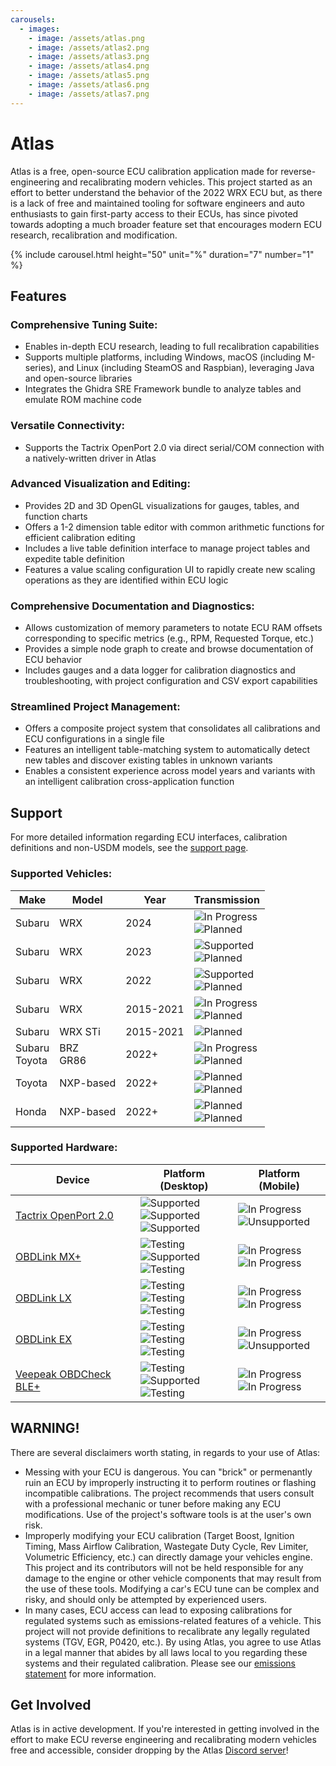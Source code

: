 ```yaml
---
carousels:
  - images: 
    - image: /assets/atlas.png
    - image: /assets/atlas2.png
    - image: /assets/atlas3.png
    - image: /assets/atlas4.png
    - image: /assets/atlas5.png
    - image: /assets/atlas6.png
    - image: /assets/atlas7.png
---
```


# Atlas
Atlas is a free, open-source ECU calibration application made for reverse-engineering and recalibrating modern vehicles. This project started as an effort to better understand the behavior of the 2022 WRX ECU but, as there is a lack of free and maintained tooling for software engineers and auto enthusiasts to gain first-party access to their ECUs, has since pivoted towards adopting a much broader feature set that encourages modern ECU research, recalibration and modification.

{% include carousel.html height="50" unit="%" duration="7" number="1" %}

## Features
### Comprehensive Tuning Suite:
* Enables in-depth ECU research, leading to full recalibration capabilities
* Supports multiple platforms, including Windows, macOS (including M-series), and Linux (including SteamOS and Raspbian), leveraging Java and open-source libraries
* Integrates the Ghidra SRE Framework bundle to analyze tables and emulate ROM machine code

### Versatile Connectivity:
* Supports the Tactrix OpenPort 2.0 via direct serial/COM connection with a natively-written driver in Atlas

### Advanced Visualization and Editing:
* Provides 2D and 3D OpenGL visualizations for gauges, tables, and function charts
* Offers a 1-2 dimension table editor with common arithmetic functions for efficient calibration editing
* Includes a live table definition interface to manage project tables and expedite table definition
* Features a value scaling configuration UI to rapidly create new scaling operations as they are identified within ECU logic

### Comprehensive Documentation and Diagnostics:
* Allows customization of memory parameters to notate ECU RAM offsets corresponding to specific metrics (e.g., RPM, Requested Torque, etc.)
* Provides a simple node graph to create and browse documentation of ECU behavior
* Includes gauges and a data logger for calibration diagnostics and troubleshooting, with project configuration and CSV export capabilities

### Streamlined Project Management:
* Offers a composite project system that consolidates all calibrations and ECU configurations in a single file
* Features an intelligent table-matching system to automatically detect new tables and discover existing tables in unknown variants
* Enables a consistent experience across model years and variants with an intelligent calibration cross-application function

## Support

For more detailed information regarding ECU interfaces, calibration definitions and non-USDM models, see the [support page](./support.html).

### Supported Vehicles:

| Make   | Model     | Year      | Transmission |
|--------|-----------|-----------|--------------|
| Subaru | WRX       | 2024      | ![In Progress](https://badgen.net/badge/icon/In%20Progress?label=6MT&color=blue)<br>![Planned](https://badgen.net/badge/icon/Planned?label=CVT&color=purple) |
| Subaru | WRX       | 2023      | ![Supported](https://badgen.net/badge/icon/Supported?label=6MT&color=green)<br>![Planned](https://badgen.net/badge/icon/Planned?label=CVT&color=purple) |
| Subaru | WRX       | 2022      | ![Supported](https://badgen.net/badge/icon/Supported?label=6MT&color=green)<br>![Planned](https://badgen.net/badge/icon/Planned?label=CVT&color=purple) |
| Subaru | WRX       | 2015-2021 | ![In Progress](https://badgen.net/badge/icon/In%20Progress?label=6MT&color=blue)<br>![Planned](https://badgen.net/badge/icon/Planned?label=CVT&color=purple) |
| Subaru | WRX STi   | 2015-2021 | ![Planned](https://badgen.net/badge/icon/Planned?label=6MT&color=purple) |
| Subaru<br>Toyota | BRZ<br>GR86       | 2022+     | ![In Progress](https://badgen.net/badge/icon/In%20Progress?label=6MT&color=blue)<br>![Planned](https://badgen.net/badge/icon/Planned?label=Auto&color=purple) |
| Toyota | NXP-based | 2022+     | ![Planned](https://badgen.net/badge/icon/Planned?label=5/6MT&color=purple)<br>![Planned](https://badgen.net/badge/icon/Planned?label=Auto&color=purple) |
| Honda  | NXP-based | 2022+     | ![Planned](https://badgen.net/badge/icon/Planned?label=5/6MT&color=purple)<br>![Planned](https://badgen.net/badge/icon/Planned?label=Auto&color=purple) |


### Supported Hardware:

| Device               | Platform (Desktop) | Platform (Mobile) |
|----------------------|--------------------|-------------------|
| [Tactrix OpenPort 2.0](https://www.tactrix.com/index.php?page=shop.product_details&flypage=flypage.tpl&product_id=17&category_id=6&option=com_virtuemart&Itemid=53&redirected=1&Itemid=53) | ![Supported](https://badgen.net/badge/icon/Supported?icon=windows&label=Windows&color=green)<br>![Supported](https://badgen.net/badge/icon/Supported?icon=apple&label=Mac%20OS%20X&color=green)<br>![Supported](https://badgen.net/badge/icon/Supported?icon=terminal&label=Linux&color=green) | ![In Progress](https://badgen.net/badge/icon/In%20Progress?icon=googleplay&label=Android&color=blue)<br>![Unsupported](https://badgen.net/badge/icon/Unsupported?icon=apple&label=iOS&color=red) |
| [OBDLink MX+](https://www.obdlink.com/products/obdlink-mxp/) | ![Testing](https://badgen.net/badge/icon/Testing?icon=windows&label=Windows&color=purple)<br>![Supported](https://badgen.net/badge/icon/Supported?icon=apple&label=Mac%20OS%20X&color=green)<br>![Testing](https://badgen.net/badge/icon/Testing?icon=terminal&label=Linux&color=purple) | ![In Progress](https://badgen.net/badge/icon/In%20Progress?icon=googleplay&label=Android&color=blue)<br>![In Progress](https://badgen.net/badge/icon/In%20Progress?icon=apple&label=iOS&color=blue) |
| [OBDLink LX](https://www.obdlink.com/products/obdlink-lx/) | ![Testing](https://badgen.net/badge/icon/Testing?icon=windows&label=Windows&color=purple)<br>![Testing](https://badgen.net/badge/icon/Testing?icon=apple&label=Mac%20OS%20X&color=purple)<br>![Testing](https://badgen.net/badge/icon/Testing?icon=terminal&label=Linux&color=purple) | ![In Progress](https://badgen.net/badge/icon/In%20Progress?icon=googleplay&label=Android&color=blue)<br>![In Progress](https://badgen.net/badge/icon/In%20Progress?icon=apple&label=iOS&color=blue) |
| [OBDLink EX](https://www.obdlink.com/products/obdlink-ex/) | ![Testing](https://badgen.net/badge/icon/Testing?icon=windows&label=Windows&color=purple)<br>![Testing](https://badgen.net/badge/icon/Testing?icon=apple&label=Mac%20OS%20X&color=purple)<br>![Testing](https://badgen.net/badge/icon/Testing?icon=terminal&label=Linux&color=purple) | ![In Progress](https://badgen.net/badge/icon/In%20Progress?icon=googleplay&label=Android&color=blue)<br>![Unsupported](https://badgen.net/badge/icon/Unsupported?icon=apple&label=iOS&color=red) |
| [Veepeak OBDCheck BLE+](https://www.amazon.com/dp/B076XVQMVS?psc=1&ref=ppx_yo2ov_dt_b_product_details) | ![Testing](https://badgen.net/badge/icon/Testing?icon=windows&label=Windows&color=purple)<br>![Supported](https://badgen.net/badge/icon/Supported?icon=apple&label=Mac%20OS%20X&color=green)<br>![Testing](https://badgen.net/badge/icon/Testing?icon=terminal&label=Linux&color=purple) | ![In Progress](https://badgen.net/badge/icon/In%20Progress?icon=googleplay&label=Android&color=blue)<br>![In Progress](https://badgen.net/badge/icon/In%20Progress?icon=apple&label=iOS&color=blue) |
  
## WARNING!

There are several disclaimers worth stating, in regards to your use of Atlas:
* Messing with your ECU is dangerous. You can "brick" or permenantly ruin an ECU by improperly instructing it to perform routines or flashing incompatible calibrations. The project recommends that users consult with a professional mechanic or tuner before making any ECU modifications. Use of the project's software tools is at the user's own risk.
* Improperly modifying your ECU calibration (Target Boost, Ignition Timing, Mass Airflow Calibration, Wastegate Duty Cycle, Rev Limiter, Volumetric Efficiency, etc.) can directly damage your vehicles engine. This project and its contributors will not be held responsible for any damage to the engine or other vehicle components that may result from the use of these tools. Modifying a car's ECU tune can be complex and risky, and should only be attempted by experienced users.
* In many cases, ECU access can lead to exposing calibrations for regulated systems such as emissions-related features of a vehicle. This project will not provide definitions to recalibrate any legally regulated systems (TGV, EGR, P0420, etc.). By using Atlas, you agree to use Atlas in a legal manner that abides by all laws local to you regarding these systems and their regulated calibration. Please see our [emissions statement](./emissions.html) for more information.

## Get Involved
Atlas is in active development. If you're interested in getting involved in the effort to make ECU reverse engineering and recalibrating modern vehicles free and accessible, consider dropping by the Atlas [Discord server](https://discord.gg/XVVm3DhJPd)!
